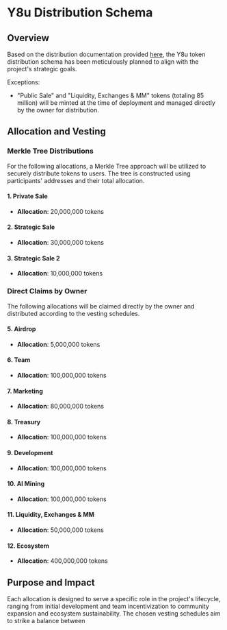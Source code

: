 # Y8u Distribution Schema

## Overview
Based on the distribution documentation provided [here](https://docs.google.com/spreadsheets/d/1xfHbzNokZrHG_hq0nhGcHF7JNeKWztWOQuctkDOs3Sg/edit#gid=2023591662), the Y8u token distribution schema has been meticulously planned to align with the project's strategic goals. 

Exceptions:
- "Public Sale" and "Liquidity, Exchanges & MM" tokens (totaling 85 million) will be minted at the time of deployment and managed directly by the owner for distribution.

## Allocation and Vesting

### Merkle Tree Distributions
For the following allocations, a Merkle Tree approach will be utilized to securely distribute tokens to users. The tree is constructed using participants' addresses and their total allocation.

#### 1. Private Sale
- **Allocation**: 20,000,000 tokens

#### 2. Strategic Sale
- **Allocation**: 30,000,000 tokens

#### 3. Strategic Sale 2
- **Allocation**: 10,000,000 tokens

### Direct Claims by Owner
The following allocations will be claimed directly by the owner and distributed according to the vesting schedules.

#### 5. Airdrop
- **Allocation**: 5,000,000 tokens

#### 6. Team
- **Allocation**: 100,000,000 tokens

#### 7. Marketing
- **Allocation**: 80,000,000 tokens

#### 8. Treasury
- **Allocation**: 100,000,000 tokens

#### 9. Development
- **Allocation**: 100,000,000 tokens

#### 10. AI Mining
- **Allocation**: 100,000,000 tokens

#### 11. Liquidity, Exchanges & MM
- **Allocation**: 50,000,000 tokens

#### 12. Ecosystem
- **Allocation**: 400,000,000 tokens

## Purpose and Impact
Each allocation is designed to serve a specific role in the project's lifecycle, ranging from initial development and team incentivization to community expansion and ecosystem sustainability. The chosen vesting schedules aim to strike a balance between
